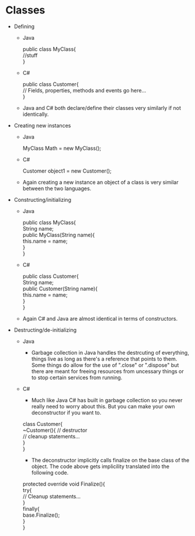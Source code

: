 # Classes
* Defining
  - Java
  
    public class MyClass{<br/>
      //stuff<br/>
    }
    
  - C#
  
    public class Customer{<br/>
    // Fields, properties, methods and events go here...<br/>
    }
  - Java and C# both declare/define their classes very similarly if not identically.
* Creating new instances
  - Java
    
    MyClass Math = new MyClass();
    
  - C#
    
    Customer object1 = new Customer();
    
  - Again creating a new instance an object of a class is very similar between the two languages.
* Constructing/initializing
  - Java
  
    public class MyClass{<br/> 
      String name;<br/>
      public MyClass(String name){<br/>
        this.name = name;<br/>
      }<br/>
   }
    
  - C#
  
    public class Customer{<br/> 
      String name;<br/>
      public Customer(String name){<br/>
        this.name = name;<br/>
      }<br/>
    }
  
  - Again C# and Java are almost identical in terms of constructors.
  
* Destructing/de-initializing
  - Java
    * Garbage collection in Java handles the destrcuting of everything, things live as long as there's a reference that points to them. Some things do allow for the use of ".close" or ".dispose" but there are meant for freeing resources from uncessary things or to stop certain services from running. 
  - C#
    * Much like Java C# has built in garbage collection so you never really need to worry about this. But you can make your own deconstructor if you want to. 

    class Customer{<br/>
      ~Customer(){  // destructor<br/>
        // cleanup statements...<br/>
      }<br/>
    }
    
    * The deconstructor implicitly calls finalize on the base class of the object. The code above gets implicility translated into the following code.
    
    protected override void Finalize(){<br/>
      try{<br/>
        // Cleanup statements...<br/>
      }<br/>
      finally{<br/>
        base.Finalize();<br/>
      }<br/>
    }
